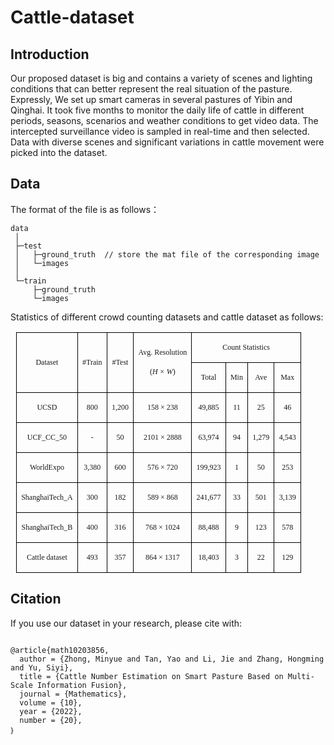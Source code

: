 # Cattle-dataset

## Introduction
Our proposed dataset is big and contains a variety of scenes and lighting conditions that can better represent the real situation of the pasture. Expressly, We set up smart cameras in several pastures of Yibin and Qinghai. It took five months to monitor the daily life of cattle in different periods, seasons, scenarios and weather conditions to get video data. The intercepted surveillance video is sampled in real-time and then selected. Data with diverse scenes and significant variations in cattle movement were picked into the dataset.

## Data
The format of the file is as follows：

```
data
 │  
 ├─test
 │   ├─ground_truth  // store the mat file of the corresponding image
 │   └─images
 │
 └─train
     ├─ground_truth
     └─images
```

Statistics of different crowd counting datasets and cattle dataset as follows:

<table class="MsoTableGrid" border="1" cellspacing="0" style="border-collapse:collapse;margin-left:6.7500pt;margin-right:6.7500pt;
border:none;mso-border-left-alt:0.5000pt solid windowtext;mso-border-top-alt:0.5000pt solid windowtext;
mso-border-right-alt:0.5000pt solid windowtext;mso-border-bottom-alt:0.5000pt solid windowtext;mso-border-insideh:0.5000pt solid windowtext;
mso-border-insidev:0.5000pt solid windowtext;mso-padding-alt:0.0000pt 5.4000pt 0.0000pt 5.4000pt ;"><tbody><tr><td valign="center" rowspan="2" style="padding:0.0000pt 5.4000pt 0.0000pt 5.4000pt ;border-left:1.0000pt solid windowtext;mso-border-left-alt:0.5000pt solid windowtext;
border-right:1.0000pt solid windowtext;mso-border-right-alt:0.5000pt solid windowtext;border-top:1.0000pt solid windowtext;
mso-border-top-alt:0.5000pt solid windowtext;border-bottom:1.0000pt solid windowtext;mso-border-bottom-alt:0.5000pt solid windowtext;"><p class="MsoNormal" align="center" style="text-align:center;"><span style="font-family:'Times New Roman';mso-fareast-font-family:宋体;font-size:9.0000pt;
mso-font-kerning:1.0000pt;">Dataset</span><span style="font-family:'Times New Roman';mso-fareast-font-family:宋体;font-size:9.0000pt;
mso-font-kerning:1.0000pt;"><o:p></o:p></span></p></td><td valign="center" rowspan="2" style="padding:0.0000pt 5.4000pt 0.0000pt 5.4000pt ;border-left:none;mso-border-left-alt:none;
border-right:1.0000pt solid windowtext;mso-border-right-alt:0.5000pt solid windowtext;border-top:1.0000pt solid windowtext;
mso-border-top-alt:0.5000pt solid windowtext;border-bottom:1.0000pt solid windowtext;mso-border-bottom-alt:0.5000pt solid windowtext;"><p class="MsoNormal" align="center" style="text-align:center;"><span style="font-family:'Times New Roman';mso-fareast-font-family:宋体;font-size:9.0000pt;
mso-font-kerning:1.0000pt;">#Train</span><span style="font-family:'Times New Roman';mso-fareast-font-family:宋体;font-size:9.0000pt;
mso-font-kerning:1.0000pt;"><o:p></o:p></span></p></td><td valign="center" rowspan="2" style="padding:0.0000pt 5.4000pt 0.0000pt 5.4000pt ;border-left:none;mso-border-left-alt:none;
border-right:1.0000pt solid windowtext;mso-border-right-alt:0.5000pt solid windowtext;border-top:1.0000pt solid windowtext;
mso-border-top-alt:0.5000pt solid windowtext;border-bottom:1.0000pt solid windowtext;mso-border-bottom-alt:0.5000pt solid windowtext;"><p class="MsoNormal" align="center" style="text-align:center;"><span style="font-family:'Times New Roman';mso-fareast-font-family:宋体;font-size:9.0000pt;
mso-font-kerning:1.0000pt;">#Test</span><span style="font-family:'Times New Roman';mso-fareast-font-family:宋体;font-size:9.0000pt;
mso-font-kerning:1.0000pt;"><o:p></o:p></span></p></td><td valign="center" rowspan="2" style="padding:0.0000pt 5.4000pt 0.0000pt 5.4000pt ;border-left:none;mso-border-left-alt:none;
border-right:1.0000pt solid windowtext;mso-border-right-alt:0.5000pt solid windowtext;border-top:1.0000pt solid windowtext;
mso-border-top-alt:0.5000pt solid windowtext;border-bottom:1.0000pt solid windowtext;mso-border-bottom-alt:0.5000pt solid windowtext;"><p class="MsoNormal" align="center" style="text-align:center;"><span style="font-family:'Times New Roman';mso-fareast-font-family:宋体;font-size:9.0000pt;
mso-font-kerning:1.0000pt;">Avg. Resolution</span><span style="font-family:'Times New Roman';mso-fareast-font-family:宋体;font-size:9.0000pt;
mso-font-kerning:1.0000pt;"><o:p></o:p></span></p><p class="MsoNormal" align="center" style="text-align:center;"><span style="font-family:'Times New Roman';mso-fareast-font-family:宋体;font-size:9.0000pt;
mso-font-kerning:1.0000pt;">(</span><i><span style="font-family:'Times New Roman';mso-fareast-font-family:宋体;font-style:italic;
font-size:9.0000pt;mso-font-kerning:1.0000pt;">H × W</span></i><span style="font-family:'Times New Roman';mso-fareast-font-family:宋体;font-size:9.0000pt;
mso-font-kerning:1.0000pt;">)</span><span style="font-family:'Times New Roman';mso-fareast-font-family:宋体;font-size:9.0000pt;
mso-font-kerning:1.0000pt;"><o:p></o:p></span></p></td><td valign="center" colspan="4" style="padding:0.0000pt 5.4000pt 0.0000pt 5.4000pt ;border-left:none;mso-border-left-alt:none;
border-right:1.0000pt solid windowtext;mso-border-right-alt:0.5000pt solid windowtext;border-top:1.0000pt solid windowtext;
mso-border-top-alt:0.5000pt solid windowtext;border-bottom:1.0000pt solid windowtext;mso-border-bottom-alt:0.5000pt solid windowtext;"><p class="MsoNormal" align="center" style="text-align:center;"><span style="font-family:'Times New Roman';mso-fareast-font-family:宋体;font-size:9.0000pt;
mso-font-kerning:1.0000pt;">Count Statistics</span><span style="font-family:'Times New Roman';mso-fareast-font-family:宋体;font-size:9.0000pt;
mso-font-kerning:1.0000pt;"><o:p></o:p></span></p></td></tr><tr><td valign="center" style="padding:0.0000pt 5.4000pt 0.0000pt 5.4000pt ;border-left:none;mso-border-left-alt:none;
border-right:1.0000pt solid windowtext;mso-border-right-alt:0.5000pt solid windowtext;border-top:none;
mso-border-top-alt:0.5000pt solid windowtext;border-bottom:1.0000pt solid windowtext;mso-border-bottom-alt:0.5000pt solid windowtext;"><p class="MsoNormal" align="center" style="text-align:center;"><span style="font-family:'Times New Roman';mso-fareast-font-family:宋体;font-size:9.0000pt;
mso-font-kerning:1.0000pt;">Total</span><span style="font-family:'Times New Roman';mso-fareast-font-family:宋体;font-size:9.0000pt;
mso-font-kerning:1.0000pt;"><o:p></o:p></span></p></td><td valign="center" style="padding:0.0000pt 5.4000pt 0.0000pt 5.4000pt ;border-left:none;mso-border-left-alt:none;
border-right:1.0000pt solid windowtext;mso-border-right-alt:0.5000pt solid windowtext;border-top:1.0000pt solid windowtext;
mso-border-top-alt:0.5000pt solid windowtext;border-bottom:1.0000pt solid windowtext;mso-border-bottom-alt:0.5000pt solid windowtext;"><p class="MsoNormal" align="center" style="text-align:center;"><span style="font-family:'Times New Roman';mso-fareast-font-family:宋体;font-size:9.0000pt;
mso-font-kerning:1.0000pt;">Min</span><span style="font-family:'Times New Roman';mso-fareast-font-family:宋体;font-size:9.0000pt;
mso-font-kerning:1.0000pt;"><o:p></o:p></span></p></td><td valign="center" style="padding:0.0000pt 5.4000pt 0.0000pt 5.4000pt ;border-left:none;mso-border-left-alt:none;
border-right:1.0000pt solid windowtext;mso-border-right-alt:0.5000pt solid windowtext;border-top:1.0000pt solid windowtext;
mso-border-top-alt:0.5000pt solid windowtext;border-bottom:1.0000pt solid windowtext;mso-border-bottom-alt:0.5000pt solid windowtext;"><p class="MsoNormal" align="center" style="text-align:center;"><span style="font-family:'Times New Roman';mso-fareast-font-family:宋体;font-size:9.0000pt;
mso-font-kerning:1.0000pt;">Ave</span><span style="font-family:'Times New Roman';mso-fareast-font-family:宋体;font-size:9.0000pt;
mso-font-kerning:1.0000pt;"><o:p></o:p></span></p></td><td valign="center" style="padding:0.0000pt 5.4000pt 0.0000pt 5.4000pt ;border-left:none;mso-border-left-alt:none;
border-right:1.0000pt solid windowtext;mso-border-right-alt:0.5000pt solid windowtext;border-top:1.0000pt solid windowtext;
mso-border-top-alt:0.5000pt solid windowtext;border-bottom:1.0000pt solid windowtext;mso-border-bottom-alt:0.5000pt solid windowtext;"><p class="MsoNormal" align="center" style="text-align:center;"><span style="font-family:'Times New Roman';mso-fareast-font-family:宋体;font-size:9.0000pt;
mso-font-kerning:1.0000pt;">Max</span><span style="font-family:'Times New Roman';mso-fareast-font-family:宋体;font-size:9.0000pt;
mso-font-kerning:1.0000pt;"><o:p></o:p></span></p></td></tr><tr><td valign="center" style="padding:0.0000pt 5.4000pt 0.0000pt 5.4000pt ;border-left:1.0000pt solid windowtext;mso-border-left-alt:0.5000pt solid windowtext;
border-right:1.0000pt solid windowtext;mso-border-right-alt:0.5000pt solid windowtext;border-top:none;
mso-border-top-alt:0.5000pt solid windowtext;border-bottom:1.0000pt solid windowtext;mso-border-bottom-alt:0.5000pt solid windowtext;"><p class="MsoNormal" align="center" style="text-align:center;"><span style="font-family:'Times New Roman';mso-fareast-font-family:宋体;font-size:9.0000pt;
mso-font-kerning:1.0000pt;">UCSD</span><span style="font-family:'Times New Roman';mso-fareast-font-family:宋体;font-size:9.0000pt;
mso-font-kerning:1.0000pt;"><o:p></o:p></span></p></td><td valign="center" style="padding:0.0000pt 5.4000pt 0.0000pt 5.4000pt ;border-left:none;mso-border-left-alt:none;
border-right:1.0000pt solid windowtext;mso-border-right-alt:0.5000pt solid windowtext;border-top:none;
mso-border-top-alt:0.5000pt solid windowtext;border-bottom:1.0000pt solid windowtext;mso-border-bottom-alt:0.5000pt solid windowtext;"><p class="MsoNormal" align="center" style="text-align:center;"><span style="font-family:'Times New Roman';mso-fareast-font-family:宋体;font-size:9.0000pt;
mso-font-kerning:1.0000pt;">800</span><span style="font-family:'Times New Roman';mso-fareast-font-family:宋体;font-size:9.0000pt;
mso-font-kerning:1.0000pt;"><o:p></o:p></span></p></td><td valign="center" style="padding:0.0000pt 5.4000pt 0.0000pt 5.4000pt ;border-left:none;mso-border-left-alt:none;
border-right:1.0000pt solid windowtext;mso-border-right-alt:0.5000pt solid windowtext;border-top:none;
mso-border-top-alt:0.5000pt solid windowtext;border-bottom:1.0000pt solid windowtext;mso-border-bottom-alt:0.5000pt solid windowtext;"><p class="MsoNormal" align="center" style="text-align:center;"><span style="font-family:'Times New Roman';mso-fareast-font-family:宋体;font-size:9.0000pt;
mso-font-kerning:1.0000pt;">1,200</span><span style="font-family:'Times New Roman';mso-fareast-font-family:宋体;font-size:9.0000pt;
mso-font-kerning:1.0000pt;"><o:p></o:p></span></p></td><td valign="center" style="padding:0.0000pt 5.4000pt 0.0000pt 5.4000pt ;border-left:none;mso-border-left-alt:none;
border-right:1.0000pt solid windowtext;mso-border-right-alt:0.5000pt solid windowtext;border-top:none;
mso-border-top-alt:0.5000pt solid windowtext;border-bottom:1.0000pt solid windowtext;mso-border-bottom-alt:0.5000pt solid windowtext;"><p class="MsoNormal" align="center" style="text-align:center;"><span style="font-family:'Times New Roman';mso-fareast-font-family:宋体;font-size:9.0000pt;
mso-font-kerning:1.0000pt;">158 × 238</span><span style="font-family:'Times New Roman';mso-fareast-font-family:宋体;font-size:9.0000pt;
mso-font-kerning:1.0000pt;"><o:p></o:p></span></p></td><td valign="center" style="padding:0.0000pt 5.4000pt 0.0000pt 5.4000pt ;border-left:none;mso-border-left-alt:none;
border-right:1.0000pt solid windowtext;mso-border-right-alt:0.5000pt solid windowtext;border-top:none;
mso-border-top-alt:0.5000pt solid windowtext;border-bottom:1.0000pt solid windowtext;mso-border-bottom-alt:0.5000pt solid windowtext;"><p class="MsoNormal" align="center" style="text-align:center;"><span style="font-family:'Times New Roman';mso-fareast-font-family:宋体;font-size:9.0000pt;
mso-font-kerning:1.0000pt;">49,885</span><span style="font-family:'Times New Roman';mso-fareast-font-family:宋体;font-size:9.0000pt;
mso-font-kerning:1.0000pt;"><o:p></o:p></span></p></td><td valign="center" style="padding:0.0000pt 5.4000pt 0.0000pt 5.4000pt ;border-left:none;mso-border-left-alt:none;
border-right:1.0000pt solid windowtext;mso-border-right-alt:0.5000pt solid windowtext;border-top:none;
mso-border-top-alt:0.5000pt solid windowtext;border-bottom:1.0000pt solid windowtext;mso-border-bottom-alt:0.5000pt solid windowtext;"><p class="MsoNormal" align="center" style="text-align:center;"><span style="font-family:'Times New Roman';mso-fareast-font-family:宋体;font-size:9.0000pt;
mso-font-kerning:1.0000pt;">11</span><span style="font-family:'Times New Roman';mso-fareast-font-family:宋体;font-size:9.0000pt;
mso-font-kerning:1.0000pt;"><o:p></o:p></span></p></td><td valign="center" style="padding:0.0000pt 5.4000pt 0.0000pt 5.4000pt ;border-left:none;mso-border-left-alt:none;
border-right:1.0000pt solid windowtext;mso-border-right-alt:0.5000pt solid windowtext;border-top:none;
mso-border-top-alt:0.5000pt solid windowtext;border-bottom:1.0000pt solid windowtext;mso-border-bottom-alt:0.5000pt solid windowtext;"><p class="MsoNormal" align="center" style="text-align:center;"><span style="font-family:'Times New Roman';mso-fareast-font-family:宋体;font-size:9.0000pt;
mso-font-kerning:1.0000pt;">25</span><span style="font-family:'Times New Roman';mso-fareast-font-family:宋体;font-size:9.0000pt;
mso-font-kerning:1.0000pt;"><o:p></o:p></span></p></td><td valign="center" style="padding:0.0000pt 5.4000pt 0.0000pt 5.4000pt ;border-left:none;mso-border-left-alt:none;
border-right:1.0000pt solid windowtext;mso-border-right-alt:0.5000pt solid windowtext;border-top:none;
mso-border-top-alt:0.5000pt solid windowtext;border-bottom:1.0000pt solid windowtext;mso-border-bottom-alt:0.5000pt solid windowtext;"><p class="MsoNormal" align="center" style="text-align:center;"><span style="font-family:'Times New Roman';mso-fareast-font-family:宋体;font-size:9.0000pt;
mso-font-kerning:1.0000pt;">46</span><span style="font-family:'Times New Roman';mso-fareast-font-family:宋体;font-size:9.0000pt;
mso-font-kerning:1.0000pt;"><o:p></o:p></span></p></td></tr><tr><td valign="center" style="padding:0.0000pt 5.4000pt 0.0000pt 5.4000pt ;border-left:1.0000pt solid windowtext;mso-border-left-alt:0.5000pt solid windowtext;
border-right:1.0000pt solid windowtext;mso-border-right-alt:0.5000pt solid windowtext;border-top:none;
mso-border-top-alt:0.5000pt solid windowtext;border-bottom:1.0000pt solid windowtext;mso-border-bottom-alt:0.5000pt solid windowtext;"><p class="MsoNormal" align="center" style="text-align:center;"><span style="font-family:'Times New Roman';mso-fareast-font-family:宋体;font-size:9.0000pt;
mso-font-kerning:1.0000pt;">UCF</span><span style="font-family:宋体;mso-ascii-font-family:'Times New Roman';mso-hansi-font-family:'Times New Roman';
mso-bidi-font-family:'Times New Roman';font-size:9.0000pt;mso-font-kerning:1.0000pt;"><font face="Times New Roman">_</font></span><span style="font-family:'Times New Roman';mso-fareast-font-family:宋体;font-size:9.0000pt;
mso-font-kerning:1.0000pt;">CC</span><span style="font-family:宋体;mso-ascii-font-family:'Times New Roman';mso-hansi-font-family:'Times New Roman';
mso-bidi-font-family:'Times New Roman';font-size:9.0000pt;mso-font-kerning:1.0000pt;"><font face="Times New Roman">_</font></span><span style="font-family:'Times New Roman';mso-fareast-font-family:宋体;font-size:9.0000pt;
mso-font-kerning:1.0000pt;">50</span><span style="font-family:'Times New Roman';mso-fareast-font-family:宋体;font-size:9.0000pt;
mso-font-kerning:1.0000pt;"><o:p></o:p></span></p></td><td valign="center" style="padding:0.0000pt 5.4000pt 0.0000pt 5.4000pt ;border-left:none;mso-border-left-alt:none;
border-right:1.0000pt solid windowtext;mso-border-right-alt:0.5000pt solid windowtext;border-top:none;
mso-border-top-alt:0.5000pt solid windowtext;border-bottom:1.0000pt solid windowtext;mso-border-bottom-alt:0.5000pt solid windowtext;"><p class="MsoNormal" align="center" style="text-align:center;"><span style="font-family:'Times New Roman';mso-fareast-font-family:宋体;font-size:9.0000pt;
mso-font-kerning:1.0000pt;">-</span><span style="font-family:'Times New Roman';mso-fareast-font-family:宋体;font-size:9.0000pt;
mso-font-kerning:1.0000pt;"><o:p></o:p></span></p></td><td valign="center" style="padding:0.0000pt 5.4000pt 0.0000pt 5.4000pt ;border-left:none;mso-border-left-alt:none;
border-right:1.0000pt solid windowtext;mso-border-right-alt:0.5000pt solid windowtext;border-top:none;
mso-border-top-alt:0.5000pt solid windowtext;border-bottom:1.0000pt solid windowtext;mso-border-bottom-alt:0.5000pt solid windowtext;"><p class="MsoNormal" align="center" style="text-align:center;"><span style="font-family:'Times New Roman';mso-fareast-font-family:宋体;font-size:9.0000pt;
mso-font-kerning:1.0000pt;">50</span><span style="font-family:'Times New Roman';mso-fareast-font-family:宋体;font-size:9.0000pt;
mso-font-kerning:1.0000pt;"><o:p></o:p></span></p></td><td valign="center" style="padding:0.0000pt 5.4000pt 0.0000pt 5.4000pt ;border-left:none;mso-border-left-alt:none;
border-right:1.0000pt solid windowtext;mso-border-right-alt:0.5000pt solid windowtext;border-top:none;
mso-border-top-alt:0.5000pt solid windowtext;border-bottom:1.0000pt solid windowtext;mso-border-bottom-alt:0.5000pt solid windowtext;"><p class="MsoNormal" align="center" style="text-align:center;"><span style="font-family:'Times New Roman';mso-fareast-font-family:宋体;font-size:9.0000pt;
mso-font-kerning:1.0000pt;">2101 × 2888</span><span style="font-family:'Times New Roman';mso-fareast-font-family:宋体;font-size:9.0000pt;
mso-font-kerning:1.0000pt;"><o:p></o:p></span></p></td><td valign="center" style="padding:0.0000pt 5.4000pt 0.0000pt 5.4000pt ;border-left:none;mso-border-left-alt:none;
border-right:1.0000pt solid windowtext;mso-border-right-alt:0.5000pt solid windowtext;border-top:none;
mso-border-top-alt:0.5000pt solid windowtext;border-bottom:1.0000pt solid windowtext;mso-border-bottom-alt:0.5000pt solid windowtext;"><p class="MsoNormal" align="center" style="text-align:center;"><span style="font-family:'Times New Roman';mso-fareast-font-family:宋体;font-size:9.0000pt;
mso-font-kerning:1.0000pt;">63,974</span><span style="font-family:'Times New Roman';mso-fareast-font-family:宋体;font-size:9.0000pt;
mso-font-kerning:1.0000pt;"><o:p></o:p></span></p></td><td valign="center" style="padding:0.0000pt 5.4000pt 0.0000pt 5.4000pt ;border-left:none;mso-border-left-alt:none;
border-right:1.0000pt solid windowtext;mso-border-right-alt:0.5000pt solid windowtext;border-top:none;
mso-border-top-alt:0.5000pt solid windowtext;border-bottom:1.0000pt solid windowtext;mso-border-bottom-alt:0.5000pt solid windowtext;"><p class="MsoNormal" align="center" style="text-align:center;"><span style="font-family:'Times New Roman';mso-fareast-font-family:宋体;font-size:9.0000pt;
mso-font-kerning:1.0000pt;">94</span><span style="font-family:'Times New Roman';mso-fareast-font-family:宋体;font-size:9.0000pt;
mso-font-kerning:1.0000pt;"><o:p></o:p></span></p></td><td valign="center" style="padding:0.0000pt 5.4000pt 0.0000pt 5.4000pt ;border-left:none;mso-border-left-alt:none;
border-right:1.0000pt solid windowtext;mso-border-right-alt:0.5000pt solid windowtext;border-top:none;
mso-border-top-alt:0.5000pt solid windowtext;border-bottom:1.0000pt solid windowtext;mso-border-bottom-alt:0.5000pt solid windowtext;"><p class="MsoNormal" align="center" style="text-align:center;"><span style="font-family:'Times New Roman';mso-fareast-font-family:宋体;font-size:9.0000pt;
mso-font-kerning:1.0000pt;">1,279</span><span style="font-family:'Times New Roman';mso-fareast-font-family:宋体;font-size:9.0000pt;
mso-font-kerning:1.0000pt;"><o:p></o:p></span></p></td><td valign="center" style="padding:0.0000pt 5.4000pt 0.0000pt 5.4000pt ;border-left:none;mso-border-left-alt:none;
border-right:1.0000pt solid windowtext;mso-border-right-alt:0.5000pt solid windowtext;border-top:none;
mso-border-top-alt:0.5000pt solid windowtext;border-bottom:1.0000pt solid windowtext;mso-border-bottom-alt:0.5000pt solid windowtext;"><p class="MsoNormal" align="center" style="text-align:center;"><span style="font-family:'Times New Roman';mso-fareast-font-family:宋体;font-size:9.0000pt;
mso-font-kerning:1.0000pt;">4,543</span><span style="font-family:'Times New Roman';mso-fareast-font-family:宋体;font-size:9.0000pt;
mso-font-kerning:1.0000pt;"><o:p></o:p></span></p></td></tr><tr><td valign="center" style="padding:0.0000pt 5.4000pt 0.0000pt 5.4000pt ;border-left:1.0000pt solid windowtext;mso-border-left-alt:0.5000pt solid windowtext;
border-right:1.0000pt solid windowtext;mso-border-right-alt:0.5000pt solid windowtext;border-top:none;
mso-border-top-alt:0.5000pt solid windowtext;border-bottom:1.0000pt solid windowtext;mso-border-bottom-alt:0.5000pt solid windowtext;"><p class="MsoNormal" align="center" style="text-align:center;"><span style="font-family:'Times New Roman';mso-fareast-font-family:宋体;font-size:9.0000pt;
mso-font-kerning:1.0000pt;">WorldExpo</span><span style="font-family:'Times New Roman';mso-fareast-font-family:宋体;font-size:9.0000pt;
mso-font-kerning:1.0000pt;"><o:p></o:p></span></p></td><td valign="center" style="padding:0.0000pt 5.4000pt 0.0000pt 5.4000pt ;border-left:none;mso-border-left-alt:none;
border-right:1.0000pt solid windowtext;mso-border-right-alt:0.5000pt solid windowtext;border-top:none;
mso-border-top-alt:0.5000pt solid windowtext;border-bottom:1.0000pt solid windowtext;mso-border-bottom-alt:0.5000pt solid windowtext;"><p class="MsoNormal" align="center" style="text-align:center;"><span style="font-family:'Times New Roman';mso-fareast-font-family:宋体;font-size:9.0000pt;
mso-font-kerning:1.0000pt;">3,380</span><span style="font-family:'Times New Roman';mso-fareast-font-family:宋体;font-size:9.0000pt;
mso-font-kerning:1.0000pt;"><o:p></o:p></span></p></td><td valign="center" style="padding:0.0000pt 5.4000pt 0.0000pt 5.4000pt ;border-left:none;mso-border-left-alt:none;
border-right:1.0000pt solid windowtext;mso-border-right-alt:0.5000pt solid windowtext;border-top:none;
mso-border-top-alt:0.5000pt solid windowtext;border-bottom:1.0000pt solid windowtext;mso-border-bottom-alt:0.5000pt solid windowtext;"><p class="MsoNormal" align="center" style="text-align:center;"><span style="font-family:'Times New Roman';mso-fareast-font-family:宋体;font-size:9.0000pt;
mso-font-kerning:1.0000pt;">600</span><span style="font-family:'Times New Roman';mso-fareast-font-family:宋体;font-size:9.0000pt;
mso-font-kerning:1.0000pt;"><o:p></o:p></span></p></td><td valign="center" style="padding:0.0000pt 5.4000pt 0.0000pt 5.4000pt ;border-left:none;mso-border-left-alt:none;
border-right:1.0000pt solid windowtext;mso-border-right-alt:0.5000pt solid windowtext;border-top:none;
mso-border-top-alt:0.5000pt solid windowtext;border-bottom:1.0000pt solid windowtext;mso-border-bottom-alt:0.5000pt solid windowtext;"><p class="MsoNormal" align="center" style="text-align:center;"><span style="font-family:'Times New Roman';mso-fareast-font-family:宋体;font-size:9.0000pt;
mso-font-kerning:1.0000pt;">576 × 720</span><span style="font-family:'Times New Roman';mso-fareast-font-family:宋体;font-size:9.0000pt;
mso-font-kerning:1.0000pt;"><o:p></o:p></span></p></td><td valign="center" style="padding:0.0000pt 5.4000pt 0.0000pt 5.4000pt ;border-left:none;mso-border-left-alt:none;
border-right:1.0000pt solid windowtext;mso-border-right-alt:0.5000pt solid windowtext;border-top:none;
mso-border-top-alt:0.5000pt solid windowtext;border-bottom:1.0000pt solid windowtext;mso-border-bottom-alt:0.5000pt solid windowtext;"><p class="MsoNormal" align="center" style="text-align:center;"><span style="font-family:'Times New Roman';mso-fareast-font-family:宋体;font-size:9.0000pt;
mso-font-kerning:1.0000pt;">199,923</span><span style="font-family:'Times New Roman';mso-fareast-font-family:宋体;font-size:9.0000pt;
mso-font-kerning:1.0000pt;"><o:p></o:p></span></p></td><td valign="center" style="padding:0.0000pt 5.4000pt 0.0000pt 5.4000pt ;border-left:none;mso-border-left-alt:none;
border-right:1.0000pt solid windowtext;mso-border-right-alt:0.5000pt solid windowtext;border-top:none;
mso-border-top-alt:0.5000pt solid windowtext;border-bottom:1.0000pt solid windowtext;mso-border-bottom-alt:0.5000pt solid windowtext;"><p class="MsoNormal" align="center" style="text-align:center;"><span style="font-family:'Times New Roman';mso-fareast-font-family:宋体;font-size:9.0000pt;
mso-font-kerning:1.0000pt;">1</span><span style="font-family:'Times New Roman';mso-fareast-font-family:宋体;font-size:9.0000pt;
mso-font-kerning:1.0000pt;"><o:p></o:p></span></p></td><td valign="center" style="padding:0.0000pt 5.4000pt 0.0000pt 5.4000pt ;border-left:none;mso-border-left-alt:none;
border-right:1.0000pt solid windowtext;mso-border-right-alt:0.5000pt solid windowtext;border-top:none;
mso-border-top-alt:0.5000pt solid windowtext;border-bottom:1.0000pt solid windowtext;mso-border-bottom-alt:0.5000pt solid windowtext;"><p class="MsoNormal" align="center" style="text-align:center;"><span style="font-family:'Times New Roman';mso-fareast-font-family:宋体;font-size:9.0000pt;
mso-font-kerning:1.0000pt;">50</span><span style="font-family:'Times New Roman';mso-fareast-font-family:宋体;font-size:9.0000pt;
mso-font-kerning:1.0000pt;"><o:p></o:p></span></p></td><td valign="center" style="padding:0.0000pt 5.4000pt 0.0000pt 5.4000pt ;border-left:none;mso-border-left-alt:none;
border-right:1.0000pt solid windowtext;mso-border-right-alt:0.5000pt solid windowtext;border-top:none;
mso-border-top-alt:0.5000pt solid windowtext;border-bottom:1.0000pt solid windowtext;mso-border-bottom-alt:0.5000pt solid windowtext;"><p class="MsoNormal" align="center" style="text-align:center;"><span style="font-family:'Times New Roman';mso-fareast-font-family:宋体;font-size:9.0000pt;
mso-font-kerning:1.0000pt;">253</span><span style="font-family:'Times New Roman';mso-fareast-font-family:宋体;font-size:9.0000pt;
mso-font-kerning:1.0000pt;"><o:p></o:p></span></p></td></tr><tr><td valign="center" style="padding:0.0000pt 5.4000pt 0.0000pt 5.4000pt ;border-left:1.0000pt solid windowtext;mso-border-left-alt:0.5000pt solid windowtext;
border-right:1.0000pt solid windowtext;mso-border-right-alt:0.5000pt solid windowtext;border-top:none;
mso-border-top-alt:0.5000pt solid windowtext;border-bottom:1.0000pt solid windowtext;mso-border-bottom-alt:0.5000pt solid windowtext;"><p class="MsoNormal" align="center" style="text-align:center;"><span style="font-family:'Times New Roman';mso-fareast-font-family:宋体;font-size:9.0000pt;
mso-font-kerning:1.0000pt;">ShanghaiTech_A</span><span style="font-family:'Times New Roman';mso-fareast-font-family:宋体;font-size:9.0000pt;
mso-font-kerning:1.0000pt;"><o:p></o:p></span></p></td><td valign="center" style="padding:0.0000pt 5.4000pt 0.0000pt 5.4000pt ;border-left:none;mso-border-left-alt:none;
border-right:1.0000pt solid windowtext;mso-border-right-alt:0.5000pt solid windowtext;border-top:none;
mso-border-top-alt:0.5000pt solid windowtext;border-bottom:1.0000pt solid windowtext;mso-border-bottom-alt:0.5000pt solid windowtext;"><p class="MsoNormal" align="center" style="text-align:center;"><span style="font-family:'Times New Roman';mso-fareast-font-family:宋体;font-size:9.0000pt;
mso-font-kerning:1.0000pt;">300</span><span style="font-family:'Times New Roman';mso-fareast-font-family:宋体;font-size:9.0000pt;
mso-font-kerning:1.0000pt;"><o:p></o:p></span></p></td><td valign="center" style="padding:0.0000pt 5.4000pt 0.0000pt 5.4000pt ;border-left:none;mso-border-left-alt:none;
border-right:1.0000pt solid windowtext;mso-border-right-alt:0.5000pt solid windowtext;border-top:none;
mso-border-top-alt:0.5000pt solid windowtext;border-bottom:1.0000pt solid windowtext;mso-border-bottom-alt:0.5000pt solid windowtext;"><p class="MsoNormal" align="center" style="text-align:center;"><span style="font-family:'Times New Roman';mso-fareast-font-family:宋体;font-size:9.0000pt;
mso-font-kerning:1.0000pt;">182</span><span style="font-family:'Times New Roman';mso-fareast-font-family:宋体;font-size:9.0000pt;
mso-font-kerning:1.0000pt;"><o:p></o:p></span></p></td><td valign="center" style="padding:0.0000pt 5.4000pt 0.0000pt 5.4000pt ;border-left:none;mso-border-left-alt:none;
border-right:1.0000pt solid windowtext;mso-border-right-alt:0.5000pt solid windowtext;border-top:none;
mso-border-top-alt:0.5000pt solid windowtext;border-bottom:1.0000pt solid windowtext;mso-border-bottom-alt:0.5000pt solid windowtext;"><p class="MsoNormal" align="center" style="text-align:center;"><span style="font-family:'Times New Roman';mso-fareast-font-family:宋体;font-size:9.0000pt;
mso-font-kerning:1.0000pt;">589 × 868</span><span style="font-family:'Times New Roman';mso-fareast-font-family:宋体;font-size:9.0000pt;
mso-font-kerning:1.0000pt;"><o:p></o:p></span></p></td><td valign="center" style="padding:0.0000pt 5.4000pt 0.0000pt 5.4000pt ;border-left:none;mso-border-left-alt:none;
border-right:1.0000pt solid windowtext;mso-border-right-alt:0.5000pt solid windowtext;border-top:none;
mso-border-top-alt:0.5000pt solid windowtext;border-bottom:1.0000pt solid windowtext;mso-border-bottom-alt:0.5000pt solid windowtext;"><p class="MsoNormal" align="center" style="text-align:center;"><span style="font-family:'Times New Roman';mso-fareast-font-family:宋体;font-size:9.0000pt;
mso-font-kerning:1.0000pt;">241,677</span><span style="font-family:'Times New Roman';mso-fareast-font-family:宋体;font-size:9.0000pt;
mso-font-kerning:1.0000pt;"><o:p></o:p></span></p></td><td valign="center" style="padding:0.0000pt 5.4000pt 0.0000pt 5.4000pt ;border-left:none;mso-border-left-alt:none;
border-right:1.0000pt solid windowtext;mso-border-right-alt:0.5000pt solid windowtext;border-top:none;
mso-border-top-alt:0.5000pt solid windowtext;border-bottom:1.0000pt solid windowtext;mso-border-bottom-alt:0.5000pt solid windowtext;"><p class="MsoNormal" align="center" style="text-align:center;"><span style="font-family:'Times New Roman';mso-fareast-font-family:宋体;font-size:9.0000pt;
mso-font-kerning:1.0000pt;">33</span><span style="font-family:'Times New Roman';mso-fareast-font-family:宋体;font-size:9.0000pt;
mso-font-kerning:1.0000pt;"><o:p></o:p></span></p></td><td valign="center" style="padding:0.0000pt 5.4000pt 0.0000pt 5.4000pt ;border-left:none;mso-border-left-alt:none;
border-right:1.0000pt solid windowtext;mso-border-right-alt:0.5000pt solid windowtext;border-top:none;
mso-border-top-alt:0.5000pt solid windowtext;border-bottom:1.0000pt solid windowtext;mso-border-bottom-alt:0.5000pt solid windowtext;"><p class="MsoNormal" align="center" style="text-align:center;"><span style="font-family:'Times New Roman';mso-fareast-font-family:宋体;font-size:9.0000pt;
mso-font-kerning:1.0000pt;">501</span><span style="font-family:'Times New Roman';mso-fareast-font-family:宋体;font-size:9.0000pt;
mso-font-kerning:1.0000pt;"><o:p></o:p></span></p></td><td valign="center" style="padding:0.0000pt 5.4000pt 0.0000pt 5.4000pt ;border-left:none;mso-border-left-alt:none;
border-right:1.0000pt solid windowtext;mso-border-right-alt:0.5000pt solid windowtext;border-top:none;
mso-border-top-alt:0.5000pt solid windowtext;border-bottom:1.0000pt solid windowtext;mso-border-bottom-alt:0.5000pt solid windowtext;"><p class="MsoNormal" align="center" style="text-align:center;"><span style="font-family:'Times New Roman';mso-fareast-font-family:宋体;font-size:9.0000pt;
mso-font-kerning:1.0000pt;">3,139</span><span style="font-family:'Times New Roman';mso-fareast-font-family:宋体;font-size:9.0000pt;
mso-font-kerning:1.0000pt;"><o:p></o:p></span></p></td></tr><tr><td valign="center" style="padding:0.0000pt 5.4000pt 0.0000pt 5.4000pt ;border-left:1.0000pt solid windowtext;mso-border-left-alt:0.5000pt solid windowtext;
border-right:1.0000pt solid windowtext;mso-border-right-alt:0.5000pt solid windowtext;border-top:none;
mso-border-top-alt:0.5000pt solid windowtext;border-bottom:1.0000pt solid windowtext;mso-border-bottom-alt:0.5000pt solid windowtext;"><p class="MsoNormal" align="center" style="text-align:center;"><span style="font-family:'Times New Roman';mso-fareast-font-family:宋体;font-size:9.0000pt;
mso-font-kerning:1.0000pt;">ShanghaiTech_B</span><span style="font-family:'Times New Roman';mso-fareast-font-family:宋体;font-size:9.0000pt;
mso-font-kerning:1.0000pt;"><o:p></o:p></span></p></td><td valign="center" style="padding:0.0000pt 5.4000pt 0.0000pt 5.4000pt ;border-left:none;mso-border-left-alt:none;
border-right:1.0000pt solid windowtext;mso-border-right-alt:0.5000pt solid windowtext;border-top:none;
mso-border-top-alt:0.5000pt solid windowtext;border-bottom:1.0000pt solid windowtext;mso-border-bottom-alt:0.5000pt solid windowtext;"><p class="MsoNormal" align="center" style="text-align:center;"><span style="font-family:'Times New Roman';mso-fareast-font-family:宋体;font-size:9.0000pt;
mso-font-kerning:1.0000pt;">400</span><span style="font-family:'Times New Roman';mso-fareast-font-family:宋体;font-size:9.0000pt;
mso-font-kerning:1.0000pt;"><o:p></o:p></span></p></td><td valign="center" style="padding:0.0000pt 5.4000pt 0.0000pt 5.4000pt ;border-left:none;mso-border-left-alt:none;
border-right:1.0000pt solid windowtext;mso-border-right-alt:0.5000pt solid windowtext;border-top:none;
mso-border-top-alt:0.5000pt solid windowtext;border-bottom:1.0000pt solid windowtext;mso-border-bottom-alt:0.5000pt solid windowtext;"><p class="MsoNormal" align="center" style="text-align:center;"><span style="font-family:'Times New Roman';mso-fareast-font-family:宋体;font-size:9.0000pt;
mso-font-kerning:1.0000pt;">316</span><span style="font-family:'Times New Roman';mso-fareast-font-family:宋体;font-size:9.0000pt;
mso-font-kerning:1.0000pt;"><o:p></o:p></span></p></td><td valign="center" style="padding:0.0000pt 5.4000pt 0.0000pt 5.4000pt ;border-left:none;mso-border-left-alt:none;
border-right:1.0000pt solid windowtext;mso-border-right-alt:0.5000pt solid windowtext;border-top:none;
mso-border-top-alt:0.5000pt solid windowtext;border-bottom:1.0000pt solid windowtext;mso-border-bottom-alt:0.5000pt solid windowtext;"><p class="MsoNormal" align="center" style="text-align:center;"><span style="font-family:'Times New Roman';mso-fareast-font-family:宋体;font-size:9.0000pt;
mso-font-kerning:1.0000pt;">768 × 1024</span><span style="font-family:'Times New Roman';mso-fareast-font-family:宋体;font-size:9.0000pt;
mso-font-kerning:1.0000pt;"><o:p></o:p></span></p></td><td valign="center" style="padding:0.0000pt 5.4000pt 0.0000pt 5.4000pt ;border-left:none;mso-border-left-alt:none;
border-right:1.0000pt solid windowtext;mso-border-right-alt:0.5000pt solid windowtext;border-top:none;
mso-border-top-alt:0.5000pt solid windowtext;border-bottom:1.0000pt solid windowtext;mso-border-bottom-alt:0.5000pt solid windowtext;"><p class="MsoNormal" align="center" style="text-align:center;"><span style="font-family:'Times New Roman';mso-fareast-font-family:宋体;font-size:9.0000pt;
mso-font-kerning:1.0000pt;">88,488</span><span style="font-family:'Times New Roman';mso-fareast-font-family:宋体;font-size:9.0000pt;
mso-font-kerning:1.0000pt;"><o:p></o:p></span></p></td><td valign="center" style="padding:0.0000pt 5.4000pt 0.0000pt 5.4000pt ;border-left:none;mso-border-left-alt:none;
border-right:1.0000pt solid windowtext;mso-border-right-alt:0.5000pt solid windowtext;border-top:none;
mso-border-top-alt:0.5000pt solid windowtext;border-bottom:1.0000pt solid windowtext;mso-border-bottom-alt:0.5000pt solid windowtext;"><p class="MsoNormal" align="center" style="text-align:center;"><span style="font-family:'Times New Roman';mso-fareast-font-family:宋体;font-size:9.0000pt;
mso-font-kerning:1.0000pt;">9</span><span style="font-family:'Times New Roman';mso-fareast-font-family:宋体;font-size:9.0000pt;
mso-font-kerning:1.0000pt;"><o:p></o:p></span></p></td><td valign="center" style="padding:0.0000pt 5.4000pt 0.0000pt 5.4000pt ;border-left:none;mso-border-left-alt:none;
border-right:1.0000pt solid windowtext;mso-border-right-alt:0.5000pt solid windowtext;border-top:none;
mso-border-top-alt:0.5000pt solid windowtext;border-bottom:1.0000pt solid windowtext;mso-border-bottom-alt:0.5000pt solid windowtext;"><p class="MsoNormal" align="center" style="text-align:center;"><span style="font-family:'Times New Roman';mso-fareast-font-family:宋体;font-size:9.0000pt;
mso-font-kerning:1.0000pt;">123</span><span style="font-family:'Times New Roman';mso-fareast-font-family:宋体;font-size:9.0000pt;
mso-font-kerning:1.0000pt;"><o:p></o:p></span></p></td><td valign="center" style="padding:0.0000pt 5.4000pt 0.0000pt 5.4000pt ;border-left:none;mso-border-left-alt:none;
border-right:1.0000pt solid windowtext;mso-border-right-alt:0.5000pt solid windowtext;border-top:none;
mso-border-top-alt:0.5000pt solid windowtext;border-bottom:1.0000pt solid windowtext;mso-border-bottom-alt:0.5000pt solid windowtext;"><p class="MsoNormal" align="center" style="text-align:center;"><span style="font-family:'Times New Roman';mso-fareast-font-family:宋体;font-size:9.0000pt;
mso-font-kerning:1.0000pt;">578</span><span style="font-family:'Times New Roman';mso-fareast-font-family:宋体;font-size:9.0000pt;
mso-font-kerning:1.0000pt;"><o:p></o:p></span></p></td></tr><tr><td valign="center" style="padding:0.0000pt 5.4000pt 0.0000pt 5.4000pt ;border-left:1.0000pt solid windowtext;mso-border-left-alt:0.5000pt solid windowtext;
border-right:1.0000pt solid windowtext;mso-border-right-alt:0.5000pt solid windowtext;border-top:none;
mso-border-top-alt:0.5000pt solid windowtext;border-bottom:1.0000pt solid windowtext;mso-border-bottom-alt:0.5000pt solid windowtext;"><p class="MsoNormal" align="center" style="text-align:center;"><span style="font-family:'Times New Roman';mso-fareast-font-family:宋体;font-size:9.0000pt;
mso-font-kerning:1.0000pt;">C</span><span style="font-family:'Times New Roman';mso-fareast-font-family:宋体;font-size:9.0000pt;
mso-font-kerning:1.0000pt;">attle</span><span style="font-family:'Times New Roman';mso-fareast-font-family:宋体;font-size:9.0000pt;
mso-font-kerning:1.0000pt;"><span style="mso-spacerun:'yes';">&nbsp;</span>dataset </span><span style="font-family:'Times New Roman';mso-fareast-font-family:宋体;font-size:9.0000pt;
mso-font-kerning:1.0000pt;"><o:p></o:p></span></p></td><td valign="center" style="padding:0.0000pt 5.4000pt 0.0000pt 5.4000pt ;border-left:none;mso-border-left-alt:none;
border-right:1.0000pt solid windowtext;mso-border-right-alt:0.5000pt solid windowtext;border-top:none;
mso-border-top-alt:0.5000pt solid windowtext;border-bottom:1.0000pt solid windowtext;mso-border-bottom-alt:0.5000pt solid windowtext;"><p class="MsoNormal" align="center" style="text-align:center;"><span style="font-family:'Times New Roman';mso-fareast-font-family:宋体;font-size:9.0000pt;
mso-font-kerning:1.0000pt;">493</span><span style="font-family:'Times New Roman';mso-fareast-font-family:宋体;font-size:9.0000pt;
mso-font-kerning:1.0000pt;"><o:p></o:p></span></p></td><td valign="center" style="padding:0.0000pt 5.4000pt 0.0000pt 5.4000pt ;border-left:none;mso-border-left-alt:none;
border-right:1.0000pt solid windowtext;mso-border-right-alt:0.5000pt solid windowtext;border-top:none;
mso-border-top-alt:0.5000pt solid windowtext;border-bottom:1.0000pt solid windowtext;mso-border-bottom-alt:0.5000pt solid windowtext;"><p class="MsoNormal" align="center" style="text-align:center;"><span style="font-family:'Times New Roman';mso-fareast-font-family:宋体;font-size:9.0000pt;
mso-font-kerning:1.0000pt;">357</span><span style="font-family:'Times New Roman';mso-fareast-font-family:宋体;font-size:9.0000pt;
mso-font-kerning:1.0000pt;"><o:p></o:p></span></p></td><td valign="center" style="padding:0.0000pt 5.4000pt 0.0000pt 5.4000pt ;border-left:none;mso-border-left-alt:none;
border-right:1.0000pt solid windowtext;mso-border-right-alt:0.5000pt solid windowtext;border-top:none;
mso-border-top-alt:0.5000pt solid windowtext;border-bottom:1.0000pt solid windowtext;mso-border-bottom-alt:0.5000pt solid windowtext;"><p class="MsoNormal" align="center" style="text-align:center;"><span style="font-family:'Times New Roman';mso-fareast-font-family:宋体;font-size:9.0000pt;
mso-font-kerning:1.0000pt;">864</span><span style="font-family:'Times New Roman';mso-fareast-font-family:宋体;font-size:9.0000pt;
mso-font-kerning:1.0000pt;"><span style="mso-spacerun:'yes';">&nbsp;</span></span><span style="font-family:'Times New Roman';mso-fareast-font-family:宋体;font-size:9.0000pt;
mso-font-kerning:1.0000pt;"><font face="Times New Roman">× 1317</font></span><span style="font-family:'Times New Roman';mso-fareast-font-family:宋体;font-size:9.0000pt;
mso-font-kerning:1.0000pt;"><o:p></o:p></span></p></td><td valign="center" style="padding:0.0000pt 5.4000pt 0.0000pt 5.4000pt ;border-left:none;mso-border-left-alt:none;
border-right:1.0000pt solid windowtext;mso-border-right-alt:0.5000pt solid windowtext;border-top:none;
mso-border-top-alt:0.5000pt solid windowtext;border-bottom:1.0000pt solid windowtext;mso-border-bottom-alt:0.5000pt solid windowtext;"><p class="MsoNormal" align="center" style="text-align:center;"><span style="font-family:'Times New Roman';mso-fareast-font-family:宋体;font-size:9.0000pt;
mso-font-kerning:1.0000pt;">1</span><span style="font-family:'Times New Roman';mso-fareast-font-family:宋体;font-size:9.0000pt;
mso-font-kerning:1.0000pt;">8</span><span style="font-family:'Times New Roman';mso-fareast-font-family:宋体;font-size:9.0000pt;
mso-font-kerning:1.0000pt;">,</span><span style="font-family:'Times New Roman';mso-fareast-font-family:宋体;font-size:9.0000pt;
mso-font-kerning:1.0000pt;">403</span><span style="font-family:'Times New Roman';mso-fareast-font-family:宋体;font-size:9.0000pt;
mso-font-kerning:1.0000pt;"><o:p></o:p></span></p></td><td valign="center" style="padding:0.0000pt 5.4000pt 0.0000pt 5.4000pt ;border-left:none;mso-border-left-alt:none;
border-right:1.0000pt solid windowtext;mso-border-right-alt:0.5000pt solid windowtext;border-top:none;
mso-border-top-alt:0.5000pt solid windowtext;border-bottom:1.0000pt solid windowtext;mso-border-bottom-alt:0.5000pt solid windowtext;"><p class="MsoNormal" align="center" style="text-align:center;"><span style="font-family:'Times New Roman';mso-fareast-font-family:宋体;font-size:9.0000pt;
mso-font-kerning:1.0000pt;">3</span><span style="font-family:'Times New Roman';mso-fareast-font-family:宋体;font-size:9.0000pt;
mso-font-kerning:1.0000pt;"><o:p></o:p></span></p></td><td valign="center" style="padding:0.0000pt 5.4000pt 0.0000pt 5.4000pt ;border-left:none;mso-border-left-alt:none;
border-right:1.0000pt solid windowtext;mso-border-right-alt:0.5000pt solid windowtext;border-top:none;
mso-border-top-alt:0.5000pt solid windowtext;border-bottom:1.0000pt solid windowtext;mso-border-bottom-alt:0.5000pt solid windowtext;"><p class="MsoNormal" align="center" style="text-align:center;"><span style="font-family:'Times New Roman';mso-fareast-font-family:宋体;font-size:9.0000pt;
mso-font-kerning:1.0000pt;">2</span><span style="font-family:'Times New Roman';mso-fareast-font-family:宋体;font-size:9.0000pt;
mso-font-kerning:1.0000pt;">2</span><span style="font-family:'Times New Roman';mso-fareast-font-family:宋体;font-size:9.0000pt;
mso-font-kerning:1.0000pt;"><o:p></o:p></span></p></td><td valign="center" style="padding:0.0000pt 5.4000pt 0.0000pt 5.4000pt ;border-left:none;mso-border-left-alt:none;
border-right:1.0000pt solid windowtext;mso-border-right-alt:0.5000pt solid windowtext;border-top:none;
mso-border-top-alt:0.5000pt solid windowtext;border-bottom:1.0000pt solid windowtext;mso-border-bottom-alt:0.5000pt solid windowtext;"><p class="MsoNormal" align="center" style="text-align:center;"><span style="font-family:'Times New Roman';mso-fareast-font-family:宋体;font-size:9.0000pt;
mso-font-kerning:1.0000pt;">1</span><span style="font-family:'Times New Roman';mso-fareast-font-family:宋体;font-size:9.0000pt;
mso-font-kerning:1.0000pt;">2</span><span style="font-family:'Times New Roman';mso-fareast-font-family:宋体;font-size:9.0000pt;
mso-font-kerning:1.0000pt;">9</span><span style="font-family:'Times New Roman';mso-fareast-font-family:宋体;font-size:9.0000pt;
mso-font-kerning:1.0000pt;"><o:p></o:p></span></p></td></tr></tbody></table>

## Citation
If you use our dataset in your research, please cite with:

```

@article{math10203856,
  author = {Zhong, Minyue and Tan, Yao and Li, Jie and Zhang, Hongming and Yu, Siyi},
  title = {Cattle Number Estimation on Smart Pasture Based on Multi-Scale Information Fusion},
  journal = {Mathematics},
  volume = {10},
  year = {2022},
  number = {20},
｝
```
